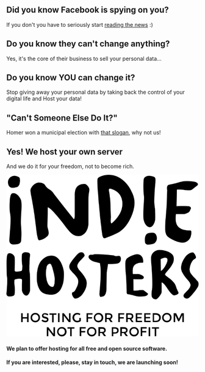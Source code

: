 ## Did you know Facebook is spying on you?

If you don't you have to seriously start [reading the news](https://duckduckgo.com/?q=facebook+spying+nsa) :)

## Do you know they can't change anything?

Yes, it's the core of their business to sell your personal data...

## Do you know YOU can change it?

Stop giving away your personal data by taking back the control of your digital life and Host your data!

## "Can't Someone Else Do It?"
Homer won a municipal election with [that slogan](https://en.wikipedia.org/wiki/Trash_of_the_Titans), why not us!

## Yes! We host your own server

And we do it for your freedom, not to become rich.

<img class="image featured" src="/images/logo-full-black.svg" alt="IndieHosters"/>

#### We plan to offer hosting for all free and open source software.

#### If you are interested, please, stay in touch, we are launching soon!

